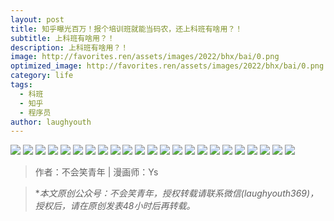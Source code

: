```yaml
---
layout: post
title: 知乎曝光百万！报个培训班就能当码农，还上科班有啥用？！
subtitle: 上科班有啥用？！
description: 上科班有啥用？！
image: http://favorites.ren/assets/images/2022/bhx/bai/0.png
optimized_image: http://favorites.ren/assets/images/2022/bhx/bai/0.png
category: life
tags:
  - 科班
  - 知乎
  - 程序员
author: laughyouth
---
```


![](http://favorites.ren/assets/images/2022/bhx/bai/640.jpeg)
![](http://favorites.ren/assets/images/2022/bhx/bai/640-1.jpeg)
![](http://favorites.ren/assets/images/2022/bhx/bai/640-2.jpeg)
![](http://favorites.ren/assets/images/2022/bhx/bai/640-3.jpeg)
![](http://favorites.ren/assets/images/2022/bhx/bai/640-4.jpeg)
![](http://favorites.ren/assets/images/2022/bhx/bai/640-5.jpeg)
![](http://favorites.ren/assets/images/2022/bhx/bai/640-6.jpeg)
![](http://favorites.ren/assets/images/2022/bhx/bai/640-7.jpeg)
![](http://favorites.ren/assets/images/2022/bhx/bai/640-8.jpeg)
![](http://favorites.ren/assets/images/2022/bhx/bai/640-9.jpeg)
![](http://favorites.ren/assets/images/2022/bhx/bai/640-10.jpeg)
![](http://favorites.ren/assets/images/2022/bhx/bai/640-11.jpeg)
![](http://favorites.ren/assets/images/2022/bhx/bai/640-12.jpeg)
![](http://favorites.ren/assets/images/2022/bhx/bai/640-13.jpeg)
![](http://favorites.ren/assets/images/2022/bhx/bai/640-14.jpeg)
![](http://favorites.ren/assets/images/2022/bhx/bai/640-15.jpeg)
![](http://favorites.ren/assets/images/2022/bhx/bai/640-16.jpeg)
![](http://favorites.ren/assets/images/2022/bhx/bai/640-17.jpeg)
![](http://favorites.ren/assets/images/2022/bhx/bai/640-18.jpeg)
![](http://favorites.ren/assets/images/2022/bhx/bai/640-19.jpeg)
![](http://favorites.ren/assets/images/2022/bhx/bai/640-20.jpeg)
![](http://favorites.ren/assets/images/2022/bhx/bai/640-21.jpeg)
![](http://favorites.ren/assets/images/2022/bhx/bai/640-22.jpeg)




>作者：不会笑青年 | 漫画师：Ys

>**本文原创公众号：不会笑青年，授权转载请联系微信(laughyouth369)，授权后，请在原创发表48小时后再转载。*